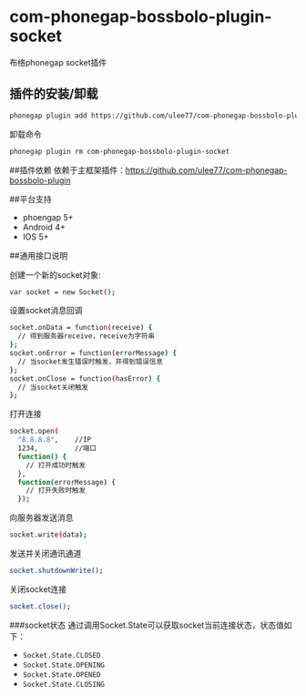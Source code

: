 # com-phonegap-bossbolo-plugin-socket
布络phonegap socket插件

## 插件的安装/卸载
```sh
phonegap plugin add https://github.com/ulee77/com-phonegap-bossbolo-plugin-socket.git
```
卸载命令
```sh
phonegap plugin rm com-phonegap-bossbolo-plugin-socket
```

##插件依赖
依赖于主框架插件：https://github.com/ulee77/com-phonegap-bossbolo-plugin

##平台支持
- phoengap 5+
- Android 4+
- IOS 5+

##通用接口说明

创建一个新的socket对象:
```sh
var socket = new Socket();
```

设置socket消息回调
```sh
socket.onData = function(receive) {
  // 得到服务器receive，receive为字符串
};
socket.onError = function(errorMessage) {
  // 当socket发生错误时触发，并得到错误信息
};
socket.onClose = function(hasError) {
  // 当socket关闭触发
};
```

打开连接
```sh
socket.open(
  "8.8.8.8",    //IP
  1234,         //端口
  function() {
    // 打开成功时触发
  },
  function(errorMessage) {
    // 打开失败时触发
  });
```

向服务器发送消息
```sh
socket.write(data);
```

发送并关闭通讯通道
```sh
socket.shutdownWrite();
```

关闭socket连接
```sh
socket.close();
```

###socket状态
通过调用Socket.State可以获取socket当前连接状态，状态值如下：
- `Socket.State.CLOSED`
- `Socket.State.OPENING`
- `Socket.State.OPENED`
- `Socket.State.CLOSING`

